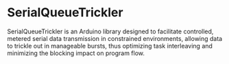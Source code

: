 # SerialQueueTrickler
SerialQueueTrickler is an Arduino library designed to facilitate controlled, metered serial data transmission in constrained environments, allowing data to trickle out in manageable bursts, thus optimizing task interleaving and minimizing the blocking impact on program flow.
